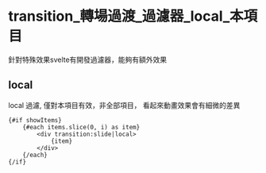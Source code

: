 # transition_轉場過渡_過濾器_local_本項目

針對特殊效果svelte有開發過濾器，能夠有額外效果

## local
local 過濾, 僅對本項目有效，非全部項目，
看起來動畫效果會有細微的差異

```svelte
{#if showItems}
    {#each items.slice(0, i) as item}
        <div transition:slide|local>
            {item}
        </div>
    {/each}
{/if}
```